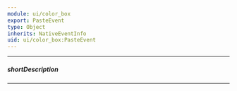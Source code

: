 ```yaml
---
module: ui/color_box
export: PasteEvent
type: Object
inherits: NativeEventInfo
uid: ui/color_box:PasteEvent
---
```

---
##### shortDescription
<!-- Description goes here -->

---
<!-- Description goes here -->